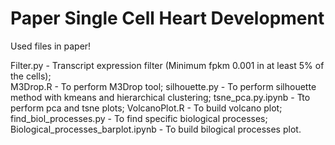 # Paper Single Cell Heart Development

Used files in paper!

Filter.py - Transcript expression filter (Minimum fpkm 0.001 in at least 5% of the cells);<br>
M3Drop.R - To perform M3Drop tool;
silhouette.py - To perform silhouette method with kmeans and hierarchical clustering;
tsne_pca.py.ipynb - Tto perform pca and tsne plots;
VolcanoPlot.R - To build volcano plot;
find_biol_processes.py - To find specific biological processes;
Biological_processes_barplot.ipynb - To build bilogical processes plot.
